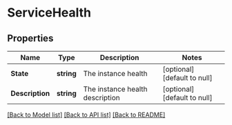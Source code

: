 # ServiceHealth

## Properties
Name | Type | Description | Notes
------------ | ------------- | ------------- | -------------
**State** | **string** | The instance health | [optional] [default to null]
**Description** | **string** | The instance health description | [optional] [default to null]

[[Back to Model list]](../README.md#documentation-for-models) [[Back to API list]](../README.md#documentation-for-api-endpoints) [[Back to README]](../README.md)


